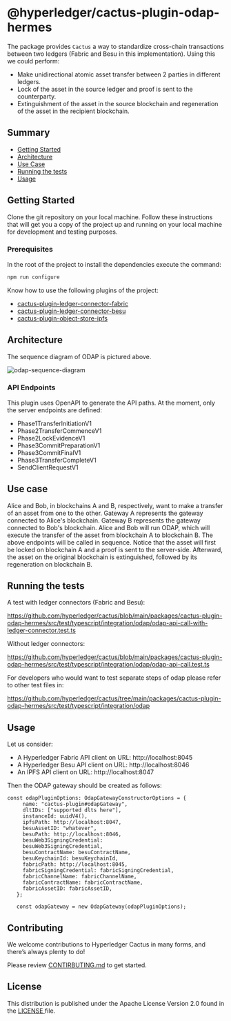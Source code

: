 # @hyperledger/cactus-plugin-odap-hermes
The package provides `Cactus` a way to standardize cross-chain transactions between two ledgers (Fabric and Besu in this implementation). Using this we could perform:
- Make unidirectional atomic asset transfer between 2 parties in different ledgers.
- Lock of the asset in the source ledger and proof is sent to the counterparty.
- Extinguishment of the asset in the source blockchain and regeneration of the asset in the recipient blockchain.
## Summary

  - [Getting Started](#getting-started)
  - [Architecture](#architecture)
  - [Use Case](#use-case)
  - [Running the tests](#running-the-tests)
  - [Usage](#usage)

## Getting Started

Clone the git repository on your local machine. Follow these instructions that will get you a copy of the project up and running on
your local machine for development and testing purposes.

### Prerequisites

In the root of the project to install the dependencies execute the command:
```sh
npm run configure
```

Know how to use the following plugins of the project:

- [cactus-plugin-ledger-connector-fabric](https://github.com/hyperledger/cactus/tree/main/packages/cactus-plugin-ledger-connector-fabric)
- [cactus-plugin-ledger-connector-besu](https://github.com/hyperledger/cactus/tree/main/packages/cactus-plugin-ledger-connector-besu)
- [cactus-plugin-object-store-ipfs](https://github.com/hyperledger/cactus/tree/main/extensions/cactus-plugin-object-store-ipfs)

## Architecture

The sequence diagram of ODAP is pictured above.

![odap-sequence-diagram](https://mermaid.ink/img/eyJjb2RlIjoic2VxdWVuY2VEaWFncmFtXG4gICAgcGFydGljaXBhbnQgRW5kVXNlclxuICAgIHBhcnRpY2lwYW50IENsaWVudE9EQVBHYXRld2F5XG4gICAgcGFydGljaXBhbnQgSHlwZXJsZWRnZXJGYWJyaWNcbiAgICBwYXJ0aWNpcGFudCBTZXJ2ZXJPREFQR2F0ZXdheVxuICAgIHBhcnRpY2lwYW50IEh5cGVybGVkZ2VyQmVzdVxuICAgIEVuZFVzZXItPj5DbGllbnRPREFQR2F0ZXdheTogc2VuZCBjbGllbnQgcmVxdWVzdFxuICAgIENsaWVudE9EQVBHYXRld2F5LT4-U2VydmVyT0RBUEdhdGV3YXk6ICB0cmFuc2ZlciBpbml0aWF0aW9uIHJlcXVlc3RcbiAgICBTZXJ2ZXJPREFQR2F0ZXdheS0tPj5DbGllbnRPREFQR2F0ZXdheTogdHJhbnNmZXIgaW5pdGlhdGlvbiBhY2tcbiAgICBDbGllbnRPREFQR2F0ZXdheS0-PlNlcnZlck9EQVBHYXRld2F5OiAgdHJhbnNmZXIgY29tbWVuY2UgcmVxdWVzdFxuICAgIFNlcnZlck9EQVBHYXRld2F5LS0-PkNsaWVudE9EQVBHYXRld2F5OiB0cmFuc2ZlciBjb21tZW5jZSBhY2tcbiAgICBDbGllbnRPREFQR2F0ZXdheS0-Pkh5cGVybGVkZ2VyRmFicmljOiBsb2NrIGFzc2V0XG4gICAgSHlwZXJsZWRnZXJGYWJyaWMtLT4-Q2xpZW50T0RBUEdhdGV3YXk6IHRyYW5zYWN0aW9uIHJlY2VpcHQgZm9yIGxvY2tpbmcgYXNzZXRcbiAgICBDbGllbnRPREFQR2F0ZXdheS0-PlNlcnZlck9EQVBHYXRld2F5OiAgbG9jayBldmlkZW5jZSByZXF1ZXN0XG4gICAgU2VydmVyT0RBUEdhdGV3YXktPj5DbGllbnRPREFQR2F0ZXdheTogbG9jayBldmlkZW5jZSBhY2tcbiAgICBDbGllbnRPREFQR2F0ZXdheS0-PlNlcnZlck9EQVBHYXRld2F5OiAgY29tbWl0IHByZXBhcmUgcmVxdWVzdFxuICAgIFNlcnZlck9EQVBHYXRld2F5LS0-PkNsaWVudE9EQVBHYXRld2F5OiBjb21taXQgcHJlcGFyZSBhY2tcbiAgICBDbGllbnRPREFQR2F0ZXdheS0-Pkh5cGVybGVkZ2VyRmFicmljOiBkZWxldGUgYXNzZXRcbiAgICBIeXBlcmxlZGdlckZhYnJpYy0tPj5DbGllbnRPREFQR2F0ZXdheTogdHJhbnNhY3Rpb24gcmVjZWlwdCBmb3IgZGVsZXRpbmcgYXNzZXRcbiAgICBDbGllbnRPREFQR2F0ZXdheS0-PlNlcnZlck9EQVBHYXRld2F5OiAgY29tbWl0IGZpbmFsIHJlcXVlc3RcbiAgICBTZXJ2ZXJPREFQR2F0ZXdheS0-Pkh5cGVybGVkZ2VyQmVzdTogY3JlYXRlIGFzc2V0XG4gICAgSHlwZXJsZWRnZXJCZXN1LS0-PlNlcnZlck9EQVBHYXRld2F5OiB0cmFuc2FjdGlvbiByZWNlaXB0IGZvciBjcmVhdGluZyBhc3NldFxuICAgIFNlcnZlck9EQVBHYXRld2F5LS0-PkNsaWVudE9EQVBHYXRld2F5OiBjb21taXQgZmluYWwgYWNrXG4gICAgQ2xpZW50T0RBUEdhdGV3YXktPj5TZXJ2ZXJPREFQR2F0ZXdheTogIHRyYW5zZmVyIGNvbXBsZXRlXG4gICAgQ2xpZW50T0RBUEdhdGV3YXktLT4-RW5kVXNlcjogIHNlbmQgY2xpZW50IGFja1xuXG4iLCJtZXJtYWlkIjp7InRoZW1lIjoiZGVmYXVsdCJ9LCJ1cGRhdGVFZGl0b3IiOnRydWUsImF1dG9TeW5jIjp0cnVlLCJ1cGRhdGVEaWFncmFtIjp0cnVlfQ "odap-sequence-diagram")

### API Endpoints
This plugin uses OpenAPI to generate the API paths. At the moment, only the server endpoints are defined:

- Phase1TransferInitiationV1
- Phase2TransferCommenceV1
- Phase2LockEvidenceV1
- Phase3CommitPreparationV1
- Phase3CommitFinalV1
- Phase3TransferCompleteV1
- SendClientRequestV1
## Use case
Alice and Bob, in blockchains A and B, respectively, want to make a transfer of an asset from one to the other. Gateway A represents the gateway connected to Alice's blockchain. Gateway B represents the gateway connected to Bob's blockchain. Alice and Bob will run ODAP, which will execute the transfer of the asset from blockchain A to blockchain B. The above endpoints will be called in sequence. Notice that the asset will first be locked on blockchain A and a proof is sent to the server-side. Afterward, the asset on the original blockchain is extinguished, followed by its regeneration on blockchain B.

## Running the tests

A test with ledger connectors (Fabric and Besu):

https://github.com/hyperledger/cactus/blob/main/packages/cactus-plugin-odap-hermes/src/test/typescript/integration/odap/odap-api-call-with-ledger-connector.test.ts

Without ledger connectors:

https://github.com/hyperledger/cactus/blob/main/packages/cactus-plugin-odap-hermes/src/test/typescript/integration/odap/odap-api-call.test.ts

For developers who would want to test separate steps of odap please refer to other test files in:

https://github.com/hyperledger/cactus/tree/main/packages/cactus-plugin-odap-hermes/src/test/typescript/integration/odap

## Usage

Let us consider:

- A Hyperledger Fabric API client on URL: http://localhost:8045
- A Hyperledger Besu API client on URL: http://localhost:8046
- An IPFS API client on URL: http://localhost:8047

Then the ODAP gateway should be created as follows:

```
const odapPluginOptions: OdapGatewayConstructorOptions = {
     name: "cactus-plugin#odapGateway",
     dltIDs: ["supported dlts here"],
     instanceId: uuidV4(),    
     ipfsPath: http://localhost:8047,  
     besuAssetID: "whatever",
     besuPath: http://localhost:8046,
     besuWeb3SigningCredential:
     besuWeb3SigningCredential,
     besuContractName: besuContractName,
     besuKeychainId: besuKeychainId,
     fabricPath: http://localhost:8045,
     fabricSigningCredential: fabricSigningCredential,
     fabricChannelName: fabricChannelName,
     fabricContractName: fabricContractName,
     fabricAssetID: fabricAssetID,
   };
   
   const odapGateway = new OdapGateway(odapPluginOptions);
```

## Contributing
We welcome contributions to Hyperledger Cactus in many forms, and there’s always plenty to do!

Please review [CONTIRBUTING.md](https://github.com/hyperledger/cactus/blob/main/CONTRIBUTING.md "CONTIRBUTING.md") to get started.

## License
This distribution is published under the Apache License Version 2.0 found in the [LICENSE ](https://github.com/hyperledger/cactus/blob/main/LICENSE "LICENSE ")file.



